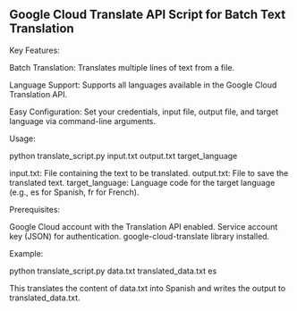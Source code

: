 ## Google Cloud Translate API Script for Batch Text Translation

Key Features:

Batch Translation: Translates multiple lines of text from a file.

Language Support: Supports all languages available in the Google Cloud Translation API.

Easy Configuration: Set your credentials, input file, output file, and target language via command-line arguments.

Usage:

python translate_script.py input.txt output.txt target_language

input.txt: File containing the text to be translated.
output.txt: File to save the translated text.
target_language: Language code for the target language (e.g., es for Spanish, fr for French).

Prerequisites:

Google Cloud account with the Translation API enabled.
Service account key (JSON) for authentication.
google-cloud-translate library installed.

Example:

python translate_script.py data.txt translated_data.txt es

This translates the content of data.txt into Spanish and writes the output to translated_data.txt.
